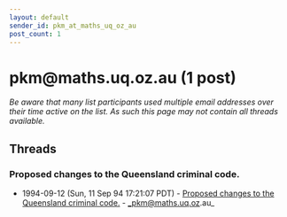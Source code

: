 ```yaml
---
layout: default
sender_id: pkm_at_maths_uq_oz_au
post_count: 1
---
```


# pkm<span>@</span>maths.uq.oz.au (1 post)

_Be aware that many list participants used multiple email addresses over their time active on the list. As such this page may not contain all threads available._

## Threads

### Proposed changes to the Queensland criminal code.
+ 1994-09-12 (Sun, 11 Sep 94 17:21:07 PDT) - [Proposed changes to the Queensland criminal code.](/archive/1994/09/95b9c5a60d65f56fdf4b6fa55c42482f43e43652f99199fd3d25533e0b80e31a) - _pkm@maths.uq.oz.au_

